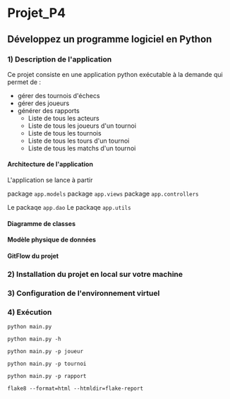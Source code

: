 # Projet_P4
## Développez un programme logiciel en Python
### 1) Description de l'application
Ce projet consiste en une application python exécutable à la demande qui permet de :
* gérer des tournois d'échecs
* gérer des joueurs
* générer des rapports 
    * Liste de tous les acteurs
    * Liste de tous les joueurs d'un tournoi
    * Liste de tous les tournois
    * Liste de tous les tours d'un tournoi
    * Liste de tous les matchs d'un tournoi

#### Architecture de l'application
L'application se lance à partir

package `app.models`
package `app.views`
package `app.controllers`

Le packaqe `app.dao`
Le packaqe `app.utils`

#### Diagramme de classes

#### Modèle physique de données

#### GitFlow du projet
### 2) Installation du projet en local sur votre machine
### 3) Configuration de l'environnement virtuel
### 4) Exécution

`python main.py`

`python main.py -h`

`python main.py -p joueur`

`python main.py -p tournoi`

`python main.py -p rapport`

`flake8 --format=html --htmldir=flake-report`
